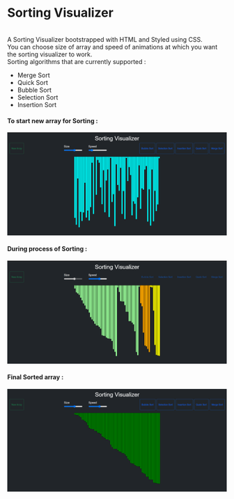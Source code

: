<h1>Sorting Visualizer</h1>
<br>
A Sorting Visualizer bootstrapped with HTML and Styled using CSS</a>.<br>
You can choose size of array and speed of animations at which you want the sorting visualizer to work.<br>
Sorting algorithms that are currently supported :<br>
<ul><li>Merge Sort</li><li>Quick Sort</li><li>Bubble Sort</li><li>Selection Sort</li><li>Insertion Sort</li></ul>
<h4>To start new array for Sorting :</h4>
<img src="https://github.com/diwanshu2004/Sorting-Visualiser/blob/main/Sorting%20Visualiser/img/img1.png">
<h4>During process of Sorting :</h4>
<img src="https://github.com/diwanshu2004/Sorting-Visualiser/blob/main/Sorting%20Visualiser/img/img2.png">
<h4>Final Sorted array :</h4>
<img src="https://github.com/diwanshu2004/Sorting-Visualiser/blob/main/Sorting%20Visualiser/img/img3.png">
